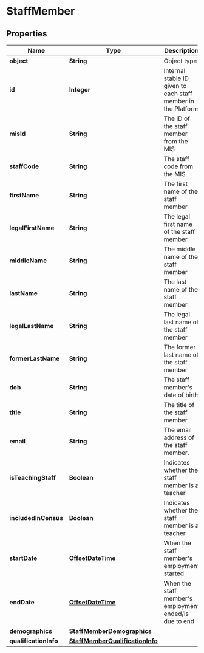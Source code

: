 
# StaffMember

## Properties
Name | Type | Description | Notes
------------ | ------------- | ------------- | -------------
**object** | **String** | Object type |  [optional]
**id** | **Integer** | Internal stable ID given to each staff member in the Platform |  [optional]
**misId** | **String** | The ID of the staff member from the MIS |  [optional]
**staffCode** | **String** | The staff code from the MIS |  [optional]
**firstName** | **String** | The first name of the staff member |  [optional]
**legalFirstName** | **String** | The legal first name of the staff member |  [optional]
**middleName** | **String** | The middle name of the staff member |  [optional]
**lastName** | **String** | The last name of the staff member |  [optional]
**legalLastName** | **String** | The legal last name of the staff member |  [optional]
**formerLastName** | **String** | The former last name of the staff member |  [optional]
**dob** | **String** | The staff member&#39;s date of birth |  [optional]
**title** | **String** | The title of the staff member |  [optional]
**email** | **String** | The email address of the staff member. |  [optional]
**isTeachingStaff** | **Boolean** | Indicates whether the staff member is a teacher |  [optional]
**includedInCensus** | **Boolean** | Indicates whether the staff member is a teacher |  [optional]
**startDate** | [**OffsetDateTime**](OffsetDateTime.md) | When the staff member&#39;s employment started |  [optional]
**endDate** | [**OffsetDateTime**](OffsetDateTime.md) | When the staff member&#39;s employment ended/is due to end |  [optional]
**demographics** | [**StaffMemberDemographics**](StaffMemberDemographics.md) |  |  [optional]
**qualificationInfo** | [**StaffMemberQualificationInfo**](StaffMemberQualificationInfo.md) |  |  [optional]



